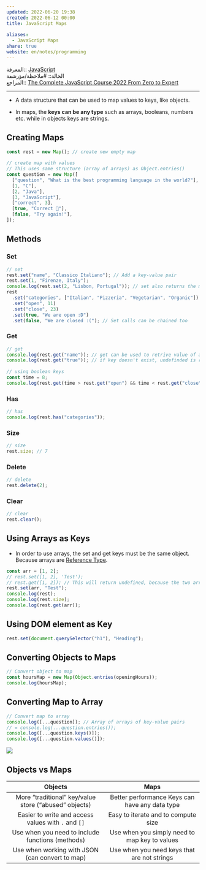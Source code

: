 ```yaml
---  
updated: 2022-06-20 19:38  
created: 2022-06-12 00:00  
title: JavaScript Maps  
  
aliases:  
  - JavaScript Maps  
share: true  
website: en/notes/programming  
---  
```

  
المعرفة:: [JavaScript](JavaScript)  
الحالة:: #ملاحظة/مؤرشفة  
المراجع:: [The Complete JavaScript Course 2022 From Zero to Expert](The%20Complete%20JavaScript%20Course%202022%20From%20Zero%20to%20Expert)  
  
---  
  
- A data structure that can be used to map values to keys, like objects.  
  
- In maps, the **keys can be any type** such as arrays, booleans, numbers etc. while in objects keys are strings.  
  
## Creating Maps  
  
```js  
const rest = new Map(); // create new empty map  
  
// create map with values  
// This uses same structure (array of arrays) as Object.entries()  
const question = new Map([  
  ["question", "What is the best programming language in the world?"],  
  [1, "C"],  
  [2, "Java"],  
  [3, "JavaScript"],  
  ["correct", 3],  
  [true, "Correct 🎉"],  
  [false, "Try again!"],  
]);  
```  
  
## Methods  
  
### Set  
  
```js  
// set  
rest.set("name", "Classico Italiano"); // Add a key-value pair  
rest.set(1, "Firenze, Italy");  
console.log(rest.set(2, "Lisbon, Portugal")); // set also returns the map after adding item  
rest  
  .set("categories", ["Italian", "Pizzeria", "Vegetarian", "Organic"])  
  .set("open", 11)  
  .set("close", 23)  
  .set(true, "We are open :D")  
  .set(false, "We are closed :("); // Set calls can be chained too  
```  
  
### Get  
  
```js  
// get  
console.log(rest.get("name")); // get can be used to retrive value of a key  
console.log(rest.get("true")); // if key doesn't exist, undefinded is returned  
  
// using boolean keys  
const time = 8;  
console.log(rest.get(time > rest.get("open") && time < rest.get("close"))); // rest.get(8 > 11 && 8 < 23) -> We are closed :(  
```  
  
### Has  
  
```js  
// has  
console.log(rest.has("categories"));  
```  
  
### Size  
  
```js  
// size  
rest.size; // 7  
```  
  
### Delete  
  
```js  
// delete  
rest.delete(2);  
```  
  
### Clear  
  
```js  
// clear  
rest.clear();  
```  
  
## Using Arrays as Keys  
  
- In order to use arrays, the set and get keys must be the same object. Because arrays are [Reference Type](JavaScript%20Primitives%20vs%20Objects%20-%20Primitive%20vs%20Reference%20Types).  
  
```js  
const arr = [1, 2];  
// rest.set([1, 2], 'Test');  
// rest.get([1, 2]); // This will return undefined, because the two arrays are different in the heap.  
rest.set(arr, "Test");  
console.log(rest);  
console.log(rest.size);  
console.log(rest.get(arr));  
```  
  
## Using DOM element as Key  
  
```js  
rest.set(document.querySelector("h1"), "Heading");  
```  
  
## Converting Objects to Maps  
  
```js  
// Convert object to map  
const hoursMap = new Map(Object.entries(openingHours));  
console.log(hoursMap);  
```  
  
## Converting Map to Array  
  
```js  
// Convert map to array  
console.log([...question]); // Array of arrays of key-value pairs  
// = console.log(...question.entries());  
console.log([...question.keys()]);  
console.log([...question.values()]);  
```  
  
![](,%20JavaScript%20Loops%20and%20Iteration#Iterating%20Maps)  
  
## Objects vs Maps  
  
|                      **Objects**                      |                    **Maps**                    |  
| :---------------------------------------------------: | :--------------------------------------------: |  
| More “traditional” key/value store (“abused” objects) | Better performance Keys can have any data type |  
|  Easier to write and access values with `.` and `[]`  |      Easy to iterate and to compute size       |  
|   Use when you need to include functions (methods)    | Use when you simply need to map key to values  |  
|    Use when working with JSON (can convert to map)    |  Use when you need keys that are not strings   |  
